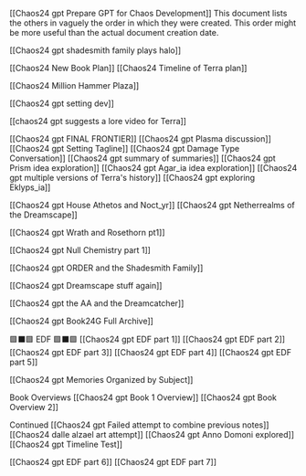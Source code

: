 [[Chaos24 gpt Prepare GPT for Chaos Development]]
This document lists the others in vaguely the order in which they were created. This order might be more useful than the actual document creation date.

[[Chaos24 gpt shadesmith family plays halo]]

[[Chaos24 New Book Plan]]
[[Chaos24 Timeline of Terra plan]]

[[Chaos24 Million Hammer Plaza]]

[[Chaos24 gpt setting dev]]

[[chaos24 gpt suggests a lore video for Terra]]

[[Chaos24 gpt FINAL FRONTIER]]
[[Chaos24 gpt Plasma discussion]]
[[Chaos24 gpt Setting Tagline]]
[[Chaos24 gpt Damage Type Conversation]]
[[Chaos24 gpt summary of summaries]]
[[Chaos24 gpt Prism idea exploration]]
[[Chaos24 gpt Agar_ia idea exploration]]
[[Chaos24 gpt multiple versions of Terra's history]]
[[Chaos24 gpt exploring Eklyps_ia]]

[[Chaos24 gpt House Athetos and Noct_yr]]
[[Chaos24 gpt Netherrealms of the Dreamscape]]

[[Chaos24 gpt Wrath and Rosethorn pt1]]

[[Chaos24 gpt Null Chemistry part 1]]

[[Chaos24 gpt ORDER and the Shadesmith Family]]

[[Chaos24 gpt Dreamscape stuff again]]

[[Chaos24 gpt the AA and the Dreamcatcher]]

[[Chaos24 gpt Book24G Full Archive]]

🟩⬛🟩 EDF 🟩⬛🟩
[[Chaos24 gpt EDF part 1]]
[[Chaos24 gpt EDF part 2]]
[[Chaos24 gpt EDF part 3]]
[[Chaos24 gpt EDF part 4]]
[[Chaos24 gpt EDF part 5]]

[[Chaos24 gpt Memories Organized by Subject]]

Book Overviews
[[Chaos24 gpt Book 1 Overview]]
[[Chaos24 gpt Book Overview 2]]

Continued
[[Chaos24 gpt Failed attempt to combine previous notes]]
[[Chaos24 dalle alzael art attempt]]
[[Chaos24 gpt Anno Domoni explored]]
[[Chaos24 gpt Timeline Test]]

[[Chaos24 gpt EDF part 6]]
[[Chaos24 gpt EDF part 7]]